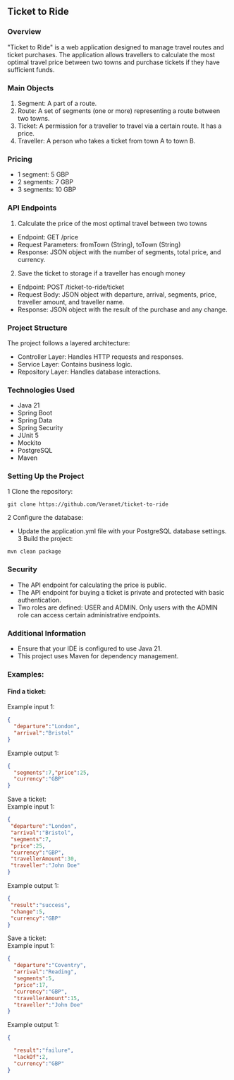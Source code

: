 ## Ticket to Ride

### Overview
"Ticket to Ride" is a web application designed to manage travel routes 
and ticket purchases. The application allows travellers to calculate 
the most optimal travel price between two towns and purchase tickets 
if they have sufficient funds.

### Main Objects
1. Segment: A part of a route.
2. Route: A set of segments (one or more) representing a route between two towns.
3. Ticket: A permission for a traveller to travel via a certain route. It has a price.
4. Traveller: A person who takes a ticket from town A to town B.
### Pricing
* 1 segment: 5 GBP
* 2 segments: 7 GBP
* 3 segments: 10 GBP
### API Endpoints
1. Calculate the price of the most optimal travel between two towns

* Endpoint: GET /price
* Request Parameters: fromTown (String), toTown (String)
* Response: JSON object with the number of segments, total price, and currency.
2. Save the ticket to storage if a traveller has enough money

* Endpoint: POST /ticket-to-ride/ticket
* Request Body: JSON object with departure, arrival, segments, price, traveller amount, and traveller name.
* Response: JSON object with the result of the purchase and any change.
### Project Structure
The project follows a layered architecture:

* Controller Layer: Handles HTTP requests and responses.
* Service Layer: Contains business logic.
* Repository Layer: Handles database interactions.
### Technologies Used
* Java 21
* Spring Boot
* Spring Data
* Spring Security
* JUnit 5
* Mockito
* PostgreSQL
* Maven
### Setting Up the Project
1 Clone the repository:
```shell
git clone https://github.com/Veranet/ticket-to-ride
```
2 Configure the database:
* Update the application.yml file with your PostgreSQL database settings.
3 Build the project:
```shell
mvn clean package
```
### Security
* The API endpoint for calculating the price is public.
* The API endpoint for buying a ticket is private and protected with basic authentication.
* Two roles are defined: USER and ADMIN. Only users with the ADMIN role can access certain administrative endpoints.
### Additional Information
* Ensure that your IDE is configured to use Java 21.
* This project uses Maven for dependency management.
### Examples:
#### Find a ticket: 
Example input 1:  
```json
{
  "departure":"London",
  "arrival":"Bristol"
} 
```
 
Example output 1:  
```json
{
  "segments":7,"price":25,
  "currency":"GBP"
}
```
Save a ticket:  
Example input 1:  
```json
{
 "departure":"London",
 "arrival":"Bristol", 
 "segments":7,
 "price":25,
 "currency":"GBP",
 "travellerAmount":30,
 "traveller":"John Doe"
}
```
Example output 1:  
```json
{
 "result":"success",
 "change":5,
 "currency":"GBP"
}
```
 Save a ticket:  
Example input 1:  
```json
{
  "departure":"Coventry",
  "arrival":"Reading", 
  "segments":5,
  "price":17,
  "currency":"GBP",
  "travellerAmount":15,
  "traveller":"John Doe"
}
```
Example output 1:  
```json
{

  "result":"failure",
  "lackOf":2,
  "currency":"GBP"
}
```
